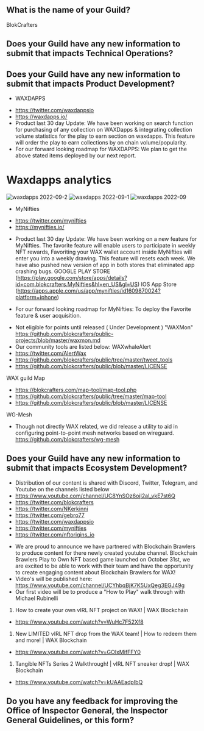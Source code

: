 ## What is the name of your Guild?

BlokCrafters

## Does your Guild have any new information to submit that impacts Technical Operations?



## Does your Guild have any new information to submit that impacts Product Development?

+ WAXDAPPS
- https://twitter.com/waxdappsio
- https://waxdapps.io/
- Product last 30 day Update: We have been working on search function for purchasing of any collection on WAXDapps & integrating collection volume statistics for the play to earn section on waxdapps. This feature will order the play to earn collections by on chain volume/popularity. 
- For our forward looking roadmap for WAXDAPPS: We plan to get the above stated items deployed by our next report.
# Waxdapps analytics  
![waxdapps 2022-09-2](https://user-images.githubusercontent.com/66744057/195925738-b98015aa-87f2-4965-978a-aeb71866f744.jpg)
![waxdapps 2022-09-1](https://user-images.githubusercontent.com/66744057/195925729-c0211e9e-342e-409a-b326-06ddf6141dfe.jpg)
![waxdapps 2022-09](https://user-images.githubusercontent.com/66744057/195925712-1dcb74db-e0c3-4ddd-b0ea-87051a7ff90a.jpg)
+ MyNifties
- https://twitter.com/mynifties
- https://mynifties.io/
+ Product last 30 day Update: We have been working on a new feature for MyNifties. The favorite feature will enable users to participate in weekly NFT rewards, Favoriting your WAX wallet account inside MyNifties will enter you into a weekly drawing. This feature will resets each week. We have also pushed new version of app in both stores that eliminated app crashing bugs. 
GOOGLE PLAY STORE (https://play.google.com/store/apps/details?id=com.blokcrafters.MyNifties&hl=en_US&gl=US) 
IOS App Store (https://apps.apple.com/us/app/mynifties/id1609870024?platform=iphone)
- For our forward looking roadmap for MyNifties: To deploy the Favorite feature & user acquisition.

+ Not eligible for points until released ( Under Development ) "WAXMon"
https://github.com/blokcrafters/public-projects/blob/master/waxmon.md
+ Our community tools are listed below:
WAXwhaleAlert
+ https://twitter.com/AlertWax 
+ https://github.com/blokcrafters/public/tree/master/tweet_tools
+ https://github.com/blokcrafters/public/blob/master/LICENSE

WAX guild Map
+ https://blokcrafters.com/map-tool/map-tool.php
+ https://github.com/blokcrafters/public/tree/master/map-tool
+ https://github.com/blokcrafters/public/blob/master/LICENSE

WG-Mesh
+ Though not directly WAX related, we did release a utility to aid in configuring point-to-point mesh networks based on wireguard.
https://github.com/blokcrafters/wg-mesh

## Does your Guild have any new information to submit that impacts Ecosystem Development?

+ Distribution of our content is shared with Discord, Twitter, Telegram, and Youtube on the channels listed below
+ https://www.youtube.com/channel/UC8YnSOz6ojI2al_vkE7st6Q
+ https://twitter.com/blokcrafters
+ https://twitter.com/NKerkinni
+ https://twitter.com/gebro77
+ https://twitter.com/waxdappsio
+ https://twitter.com/mynifties
+ https://twitter.com/nftorigins_io

- We are proud to announce we have partnered with Blockchain Brawlers to produce content for there newly created youtube channel. Blockchain Brawlers Play to Own NFT based game launched on October 31st, we are excited to be able to work with their team and have the opportunity to create engaging content about Blockchain Brawlers for WAX!
- Video's will be published here: https://www.youtube.com/channel/UCYhbqBjK7K5UxQeg3EGJ49g
- Our first video will be to produce a "How to Play" walk through with Michael Rubinelli
1. How to create your own vIRL NFT project on WAX! | WAX Blockchain
- https://www.youtube.com/watch?v=WuHc7F52Xf8
1. New LIMITED vIRL NFT drop from the WAX team! | How to redeem them and more! | WAX Blockchain
- https://www.youtube.com/watch?v=GOIxMifFFY0
1. Tangible NFTs Series 2 Walkthrough! | vIRL NFT sneaker drop! | WAX Blockchain
- https://www.youtube.com/watch?v=kUAAEadpIbQ

## Do you have any feedback for improving the Office of Inspector General, the Inspector General Guidelines, or this form?

